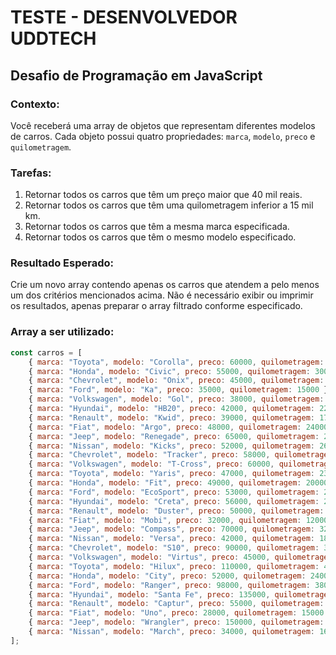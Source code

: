 # TESTE - DESENVOLVEDOR UDDTECH

## Desafio de Programação em JavaScript

### Contexto:
Você receberá uma array de objetos que representam diferentes modelos de carros.
Cada objeto possui quatro propriedades: `marca`, `modelo`, `preco` e `quilometragem`.

### Tarefas:
1. Retornar todos os carros que têm um preço maior que 40 mil reais.
2. Retornar todos os carros que têm uma quilometragem inferior a 15 mil km.
3. Retornar todos os carros que têm a mesma marca especificada.
4. Retornar todos os carros que têm o mesmo modelo especificado.

### Resultado Esperado:
Crie um novo array contendo apenas os carros que atendem a pelo menos um dos critérios mencionados acima.
Não é necessário exibir ou imprimir os resultados, apenas preparar o array filtrado conforme especificado.

### Array a ser utilizado:

```javascript
const carros = [
    { marca: "Toyota", modelo: "Corolla", preco: 60000, quilometragem: 25000 },
    { marca: "Honda", modelo: "Civic", preco: 55000, quilometragem: 30000 },
    { marca: "Chevrolet", modelo: "Onix", preco: 45000, quilometragem: 20000 },
    { marca: "Ford", modelo: "Ka", preco: 35000, quilometragem: 15000 },
    { marca: "Volkswagen", modelo: "Gol", preco: 38000, quilometragem: 18000 },
    { marca: "Hyundai", modelo: "HB20", preco: 42000, quilometragem: 22000 },
    { marca: "Renault", modelo: "Kwid", preco: 39000, quilometragem: 17000 },
    { marca: "Fiat", modelo: "Argo", preco: 48000, quilometragem: 24000 },
    { marca: "Jeep", modelo: "Renegade", preco: 65000, quilometragem: 28000 },
    { marca: "Nissan", modelo: "Kicks", preco: 52000, quilometragem: 26000 },
    { marca: "Chevrolet", modelo: "Tracker", preco: 58000, quilometragem: 30000 },
    { marca: "Volkswagen", modelo: "T-Cross", preco: 60000, quilometragem: 28000 },
    { marca: "Toyota", modelo: "Yaris", preco: 47000, quilometragem: 23000 },
    { marca: "Honda", modelo: "Fit", preco: 49000, quilometragem: 20000 },
    { marca: "Ford", modelo: "EcoSport", preco: 53000, quilometragem: 25000 },
    { marca: "Hyundai", modelo: "Creta", preco: 56000, quilometragem: 27000 },
    { marca: "Renault", modelo: "Duster", preco: 50000, quilometragem: 22000 },
    { marca: "Fiat", modelo: "Mobi", preco: 32000, quilometragem: 12000 },
    { marca: "Jeep", modelo: "Compass", preco: 70000, quilometragem: 32000 },
    { marca: "Nissan", modelo: "Versa", preco: 42000, quilometragem: 18000 },
    { marca: "Chevrolet", modelo: "S10", preco: 90000, quilometragem: 35000 },
    { marca: "Volkswagen", modelo: "Virtus", preco: 45000, quilometragem: 19000 },
    { marca: "Toyota", modelo: "Hilux", preco: 110000, quilometragem: 40000 },
    { marca: "Honda", modelo: "City", preco: 52000, quilometragem: 24000 },
    { marca: "Ford", modelo: "Ranger", preco: 98000, quilometragem: 38000 },
    { marca: "Hyundai", modelo: "Santa Fe", preco: 135000, quilometragem: 42000 },
    { marca: "Renault", modelo: "Captur", preco: 55000, quilometragem: 27000 },
    { marca: "Fiat", modelo: "Uno", preco: 28000, quilometragem: 15000 },
    { marca: "Jeep", modelo: "Wrangler", preco: 150000, quilometragem: 50000 },
    { marca: "Nissan", modelo: "March", preco: 34000, quilometragem: 16000 }
];
```

